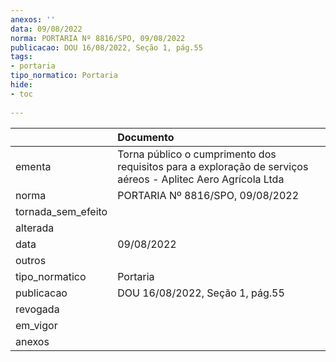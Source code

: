```yaml
---
anexos: ''
data: 09/08/2022
norma: PORTARIA Nº 8816/SPO, 09/08/2022
publicacao: DOU 16/08/2022, Seção 1, pág.55
tags:
- portaria
tipo_normatico: Portaria
hide: 
- toc 
 
---
```


|                    | Documento                                                                                                    |
|:-------------------|:-------------------------------------------------------------------------------------------------------------|
| ementa             | Torna público o cumprimento dos requisitos para a exploração de serviços aéreos - Aplitec Aero Agrícola Ltda |
| norma              | PORTARIA Nº 8816/SPO, 09/08/2022                                                                             |
| tornada_sem_efeito |                                                                                                              |
| alterada           |                                                                                                              |
| data               | 09/08/2022                                                                                                   |
| outros             |                                                                                                              |
| tipo_normatico     | Portaria                                                                                                     |
| publicacao         | DOU 16/08/2022, Seção 1, pág.55                                                                              |
| revogada           |                                                                                                              |
| em_vigor           |                                                                                                              |
| anexos             |                                                                                                              |